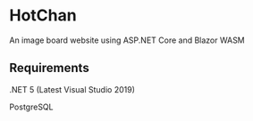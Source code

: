 # HotChan
An image board website using ASP.NET Core and Blazor WASM

## Requirements
.NET 5 (Latest Visual Studio 2019)

PostgreSQL
